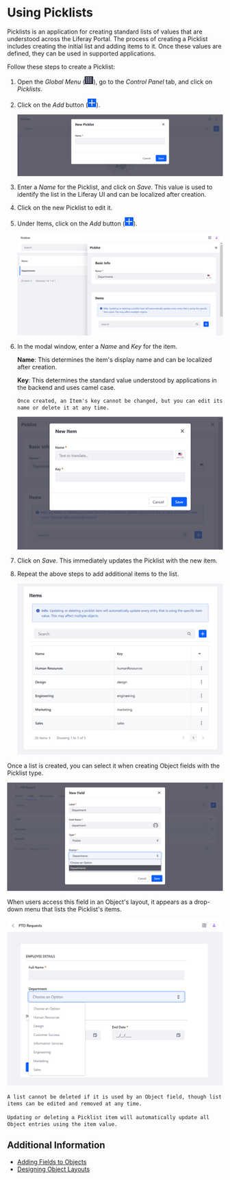 # Using Picklists

Picklists is an application for creating standard lists of values that are understood across the Liferay Portal. The process of creating a Picklist includes creating the initial list and adding items to it. Once these values are defined, they can be used in supported applications.

Follow these steps to create a Picklist:

1. Open the *Global Menu* (![Global Menu](../../../images/icon-applications-menu.png)), go to the *Control Panel* tab, and click on *Picklists*.

1. Click on the *Add* button (![Add Button](../../../images/icon-add.png)).

   ![Click the Add button to create a new Picklist.](./using-picklists/images/01.png)

1. Enter a *Name* for the Picklist, and click on *Save*. This value is used to identify the list in the Liferay UI and can be localized after creation.

1. Click on the new Picklist to edit it.

1. Under Items, click on the *Add* button (![Add Button](../../../images/icon-add.png)).

   ![Click on the Add button to add a new item to the Picklist.](./using-picklists/images/02.png)

1. In the modal window, enter a *Name* and *Key* for the item.

   **Name**: This determines the item's display name and can be localized after creation.

   **Key**: This determines the standard value understood by applications in the backend and uses camel case.

   ```{note}
   Once created, an Item's key cannot be changed, but you can edit its name or delete it at any time.
   ```

   ![Enter a name and key, and then click on Save.](./using-picklists/images/03.png)

1. Click on *Save*. This immediately updates the Picklist with the new item.

1. Repeat the above steps to add additional items to the list.

   ![Add multiple items to a Picklist.](./using-picklists/images/04.png)

Once a list is created, you can select it when creating Object fields with the Picklist type.

![Users can select the Picklist when creating new Object fields.](./using-picklists/images/05.png)

When users access this field in an Object's layout, it appears as a drop-down menu that lists the Picklist's items.

![Picklists are displayed as drop-down menus in an Object's layout.](./using-picklists/images/06.png)

```{important}
A list cannot be deleted if it is used by an Object field, though list items can be edited and removed at any time.

Updating or deleting a Picklist item will automatically update all Object entries using the item value.
```

## Additional Information

* [Adding Fields to Objects](./creating-and-managing-objects/adding-fields-to-objects.md)
* [Designing Object Layouts](./creating-and-managing-objects/designing-object-layouts.md)
